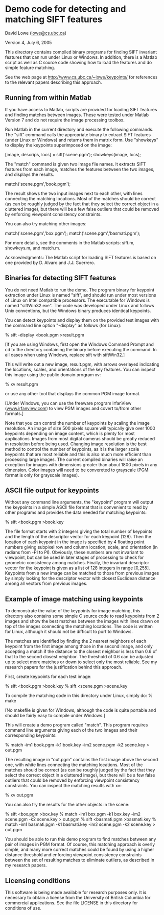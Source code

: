 # Demo code for detecting and matching SIFT features

David Lowe (lowe@cs.ubc.ca)

Version 4, July 6, 2005

This directory contains compiled binary programs for finding SIFT
invariant features that can run under Linux or Windows.  In addition,
there is a Matlab script as well as C source code showing how to load
the features and do simple feature matching.

See the web page at 
  http://www.cs.ubc.ca/~lowe/keypoints/ 
for references to the relevant papers describing this approach.


## Running from within Matlab

If you have access to Matlab, scripts are provided for loading SIFT
features and finding matches between images.  These were tested under
Matlab Version 7 and do not require the image processing toolbox.

Run Matlab in the current directory and execute the following
commands.  The "sift" command calls the appropriate binary to extract
SIFT features (under Linux or Windows) and returns them in matrix
form.  Use "showkeys" to display the keypoints superimposed on the
image:

  [image, descrips, locs] = sift('scene.pgm');
  showkeys(image, locs);

The "match" command is given two image file names.  It extracts SIFT
features from each image, matches the features between the two images,
and displays the results.

  match('scene.pgm','book.pgm');

The result shows the two input images next to each other, with lines
connecting the matching locations.  Most of the matches should be
correct (as can be roughly judged by the fact that they select the
correct object in a cluttered image), but there will be a few false
outliers that could be removed by enforcing viewpoint consistency
constraints.

You can also try matching other images:

  match('scene.pgm','box.pgm');
  match('scene.pgm','basmati.pgm');

For more details, see the comments in the Matlab scripts: sift.m,
showkeys.m, and match.m.

Acknowledgments: The Matlab script for loading SIFT features is based
on one provided by D. Alvaro and J.J. Guerrero.


## Binaries for detecting SIFT features

You do not need Matlab to run the demo.  The program binary for
keypoint extraction under Linux is named "sift", and should run under
most versions of Linux on Intel compatible processors.  The executable
for Windows is named "siftWin32.exe".  The code was developed under
Linux and follows Unix conventions, but the Windows binary produces
identical keypoints.

You can detect keypoints and display them on the provided test images
with the command line option "-display" as follows (for Linux):

% sift -display <book.pgm >result.pgm

[If you are using Windows, first open the Windows Command Prompt and
cd to the directory containing the binary before executing the
command.  In all cases when using Windows, replace sift with
siftWin32.]

This will write out a new image, result.pgm, with arrows overlayed
indicating the locations, scales, and orientations of the key
features.  You can inspect this image using the public domain program xv:

% xv result.pgm

or use any other tool that displays the common PGM image format.  

[Under Windows, you can use the freeware program IrfanView (www.irfanview.com)
to view PGM images and covert to/from other formats.]

Note that you can control the number of keypoints by scaling the image
resolution.  An image of size 500 pixels square will typically give
over 1000 keypoints depending on image content, which is plenty for
most applications.  Images from most digital cameras should be greatly
reduced in resolution before being used.  Changing image resolution is
the best method to control the number of keypoints, as it is the
larger scale keypoints that are most reliable and this is also much
more efficient than processing large images.  The current compiled
binaries will raise an exception for images with dimensions greater
than about 1800 pixels in any dimension.  Color images will need to
be convereted to grayscale (PGM format is only for grayscale images).


## ASCII file output for keypoints

Without any command line arguments, the "keypoint" program will
output the keypoints in a simple ASCII file format that
is convenient to read by other programs and provides the data needed
for matching keypoints:

% sift <book.pgm >book.key

The file format starts with 2 integers giving the total number of
keypoints and the length of the descriptor vector for each keypoint
(128). Then the location of each keypoint in the image is specified by
4 floating point numbers giving subpixel row and column location,
scale, and orientation (in radians from -PI to PI).  Obviously, these
numbers are not invariant to viewpoint, but can be used in later
stages of processing to check for geometric consistency among matches.
Finally, the invariant descriptor vector for the keypoint is given as
a list of 128 integers in range [0,255].  Keypoints from a new image
can be matched to those from previous images by simply looking for the
descriptor vector with closest Euclidean distance among all vectors
from previous images.


## Example of image matching using keypoints

To demonstrate the value of the keypoints for image matching, this
directory also contains some simple C source code to read keypoints from
2 images and show the best matches between the images with lines drawn
on top of the images connecting the matching locations.  The code is
written for Linux, although it should not be difficult to port to Windows.

The matches are identified by finding the 2 nearest neighbors of each
keypoint from the first image among those in the second image, and
only accepting a match if the distance to the closest neighbor is less
than 0.6 of that to the second closest neighbor.  The threshold of 0.6
can be adjusted up to select more matches or down to select only the
most reliable.  See my research papers for the justification behind
this approach.

First, create keypoints for each test image:

% sift <book.pgm >book.key
% sift <scene.pgm >scene.key

To compile the matching code in this directory under Linux, simply do:
% make

[No makefile is given for Windows, although the code is quite portable
and should be fairly easy to compile under Windows.]

This will create a demo program called "match".  This program
requires command line arguments giving each of the two images and
their corresponding keypoints:

% match -im1 book.pgm -k1 book.key -im2 scene.pgm -k2 scene.key > out.pgm

The resulting image in "out.pgm" contains the first image above the
second one, with white lines connecting the matching locations.  Most
of the matches should be correct (as can be roughly judged by the fact
that they select the correct object in a cluttered image), but there
will be a few false outliers that could be removed by enforcing
viewpoint consistency constraints.  You can inspect the matching
results with xv:

% xv out.pgm

You can also try the results for the other objects in the scene:

% sift <box.pgm >box.key
% match -im1 box.pgm -k1 box.key -im2 scene.pgm -k2 scene.key > out.pgm
% sift <basmati.pgm >basmati.key
% match -im1 basmati.pgm -k1 basmati.key -im2 scene.pgm -k2 scene.key > out.pgm

You should be able to run this demo program to find matches between
any pair of images in PGM format.  Of course, this matching approach
is overly simple, and many more correct matches could be found by
using a higher distance threshold and enforcing viewpoint consistency
constraints between the set of resulting matches to eliminate
outliers, as described in my research papers.


## Licensing conditions

This software is being made available for research purposes only.  It
is necessary to obtain a license from the University of British
Columbia for commercial applications.  See the file LICENSE in this
directory for conditions of use.

